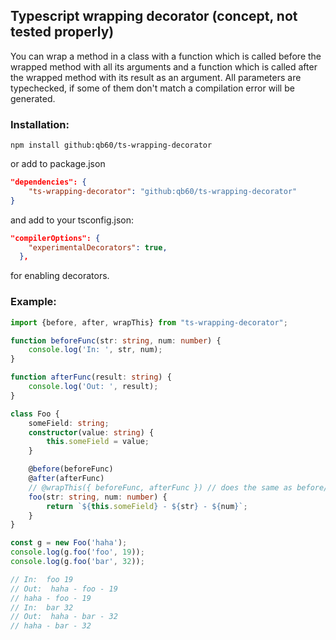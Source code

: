 ## Typescript wrapping decorator (concept, not tested properly)
You can wrap a method in a class with a function which is called before the wrapped method with all its arguments and a function which is called after the wrapped method with its result as an argument. All parameters are typechecked, if some of them don't match a compilation error will be generated.

### Installation:
```
npm install github:qb60/ts-wrapping-decorator
```
or add to package.json
```json
"dependencies": {
    "ts-wrapping-decorator": "github:qb60/ts-wrapping-decorator"
}
```

and add to your tsconfig.json:
```json
"compilerOptions": {
    "experimentalDecorators": true,
  },
```
for enabling decorators.

### Example:
```typescript
import {before, after, wrapThis} from "ts-wrapping-decorator";

function beforeFunc(str: string, num: number) {
    console.log('In: ', str, num);
}

function afterFunc(result: string) {
    console.log('Out: ', result);
}

class Foo {
    someField: string;
    constructor(value: string) {
        this.someField = value;
    }

    @before(beforeFunc)
    @after(afterFunc)
    // @wrapThis({ beforeFunc, afterFunc }) // does the same as before/after
    foo(str: string, num: number) {
        return `${this.someField} - ${str} - ${num}`;
    }
}

const g = new Foo('haha');
console.log(g.foo('foo', 19));
console.log(g.foo('bar', 32));

// In:  foo 19
// Out:  haha - foo - 19
// haha - foo - 19
// In:  bar 32
// Out:  haha - bar - 32
// haha - bar - 32

```
